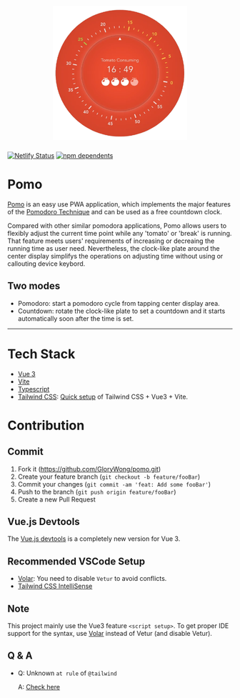 <h1 align="center">
<img src="screenshot.webp" width="300">
</h1>

[![Netlify Status](https://api.netlify.com/api/v1/badges/8d9b209a-2d24-40f4-a6a4-4f8f371aafe7/deploy-status)](https://app.netlify.com/sites/gloxy-pomo/deploys) [![npm dependents](https://badgen.net/npm/dependents/chalk)](https://www.npmjs.com/package/chalk?activeTab=dependents)

# Pomo

[Pomo](https://gloxy-pomo.netlify.app/) is an easy use PWA application, which implements the major features of the [Pomodoro Technique](https://en.wikipedia.org/wiki/Pomodoro_Technique) and can be used as a free countdown clock.

Compared with other similar pomodora applications, Pomo allows users to flexibly adjust the current time point while any 'tomato' or 'break' is running. That feature meets users' requirements of increasing or decreaing the running time as user need. Nevertheless, the clock-like plate around the center display simplifys the operations on adjusting time without using or callouting device keybord.

## Two modes

- Pomodoro: start a pomodoro cycle from tapping center display area.
- Countdown: rotate the clock-like plate to set a countdown and it starts automatically soon after the time is set.

---

# Tech Stack

- [Vue 3](https://v3.vuejs.org/)
- [Vite](https://vitejs.dev/)
- [Typescript](https://www.typescriptlang.org/)
- [Tailwind CSS](https://tailwindcss.com/): [Quick setup](https://tailwindcss.com/docs/guides/vue-3-vite) of Tailwind CSS + Vue3 + Vite.

# Contribution

## Commit

1. Fork it (<https://github.com/GloryWong/pomo.git>)
2. Create your feature branch (`git checkout -b feature/fooBar`)
3. Commit your changes (`git commit -am 'feat: Add some fooBar'`)
4. Push to the branch (`git push origin feature/fooBar`)
5. Create a new Pull Request

## Vue.js Devtools

The [Vue.js devtools](https://chrome.google.com/webstore/detail/vuejs-devtools/ljjemllljcmogpfapbkkighbhhppjdbg) is a completely new version for Vue 3.

## Recommended VSCode Setup

- [Volar](https://marketplace.visualstudio.com/items?itemName=johnsoncodehk.volar): You need to disable `Vetur` to avoid conflicts.
- [Tailwind CSS IntelliSense](https://marketplace.visualstudio.com/items?itemName=bradlc.vscode-tailwindcss)

## Note

This project mainly use the Vue3 feature `<script setup>`. To get proper IDE support for the syntax, use [Volar](https://marketplace.visualstudio.com/items?itemName=johnsoncodehk.volar) instead of Vetur (and disable Vetur).

## Q & A

- Q: Unknown `at rule` of `@tailwind`

  A: [Check here](https://stackoverflow.com/questions/47607602/how-to-add-a-tailwind-css-rule-to-css-checker)
